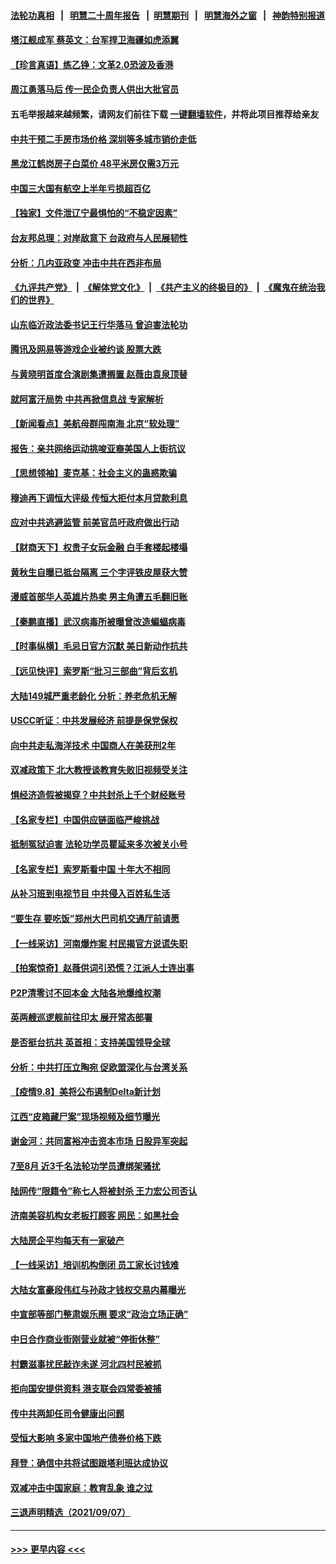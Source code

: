 #### [法轮功真相](https://github.com/gfw-breaker/truth/blob/master/README.md?t=0) &nbsp;&nbsp;|&nbsp;&nbsp; [明慧二十周年报告](https://github.com/gfw-breaker/mh-reports/blob/master/README.md?t=0) &nbsp;&nbsp;|&nbsp;&nbsp;[明慧期刊](https://github.com/gfw-breaker/mh-qikan) &nbsp;&nbsp;|&nbsp;&nbsp; [明慧海外之窗](https://github.com/gfw-breaker/mh-news/blob/master/README.md?t=0) &nbsp;&nbsp;|&nbsp;&nbsp; [神韵特别报道](https://github.com/gfw-breaker/mh-news/blob/master/shenyun.md?t=0)
#### [塔江舰成军 蔡英文：台军捍卫海疆如虎添翼](../pages/nsc413/n13221307.md?t=09091801) 
#### [【珍言真语】练乙铮：文革2.0恐波及香港](../pages/nsc413/n13216700.md?t=09091801) 
#### [周江勇落马后 传一民企负责人供出大批官员](../pages/nsc413/n13221170.md?t=09091801) 
#### 五毛举报越来越频繁，请网友们前往下载 [一键翻墙软件](https://github.com/gfw-breaker/ssr-accounts)，并将此项目推荐给亲友
#### [中共干预二手房市场价格 深圳等多城市销价走低](../pages/nsc413/n13220323.md?t=09091801) 
#### [黑龙江鹤岗房子白菜价 48平米房仅需3万元](../pages/nsc413/n13220939.md?t=09091801) 
#### [中国三大国有航空上半年亏损超百亿](../pages/nsc413/n13220732.md?t=09091801) 
#### [【独家】文件泄辽宁最惧怕的“不稳定因素”](../pages/nsc413/n13220489.md?t=09091801) 
#### [台友邦总理：对岸敌意下 台政府与人民展韧性](../pages/nsc413/n13220905.md?t=09091801) 
#### [分析：几内亚政变 冲击中共在西非布局](../pages/nsc413/n13220742.md?t=09091801) 
#### [《九评共产党》](https://github.com/begood0513/9ping.md/blob/master/README.md) &nbsp;|&nbsp; [《解体党文化》](../../../../jtdwh.md/blob/master/README.md)  &nbsp;|&nbsp; [《共产主义的终极目的》](../../../../gczydzjmd.md/blob/master/README.md) &nbsp;|&nbsp; [《魔鬼在统治我们的世界》](../../../../mgztzwmdsj.md/blob/master/README.md) 
#### [山东临沂政法委书记王行华落马 曾迫害法轮功](../pages/nsc413/n13220703.md?t=09091801) 
#### [腾讯及网易等游戏企业被约谈 股票大跌](../pages/nsc413/n13220557.md?t=09091801) 
#### [与黄晓明首度合演剧集遭搁置 赵薇由袁泉顶替](../pages/nsc413/n13220446.md?t=09091801) 
#### [就阿富汗局势 中共再掀信息战 专家解析](../pages/nsc413/n13220379.md?t=09091801) 
#### [【新闻看点】美航母群闯南海 北京“软处理”](../pages/nsc413/n13220313.md?t=09091801) 
#### [报告：亲共网络运动挑唆亚裔美国人上街抗议](../pages/nsc413/n13220298.md?t=09091801) 
#### [【思想领袖】麦克基：社会主义的蛊惑欺骗](../pages/nsc413/n13200641.md?t=09091801) 
#### [穆迪再下调恒大评级 传恒大拒付本月贷款利息](../pages/nsc413/n13218959.md?t=09091801) 
#### [应对中共逃避监管 前美官员吁政府做出行动](../pages/nsc413/n13220294.md?t=09091801) 
#### [【财商天下】权贵子女玩金融 白手套楼起楼塌](../pages/nsc413/n13219775.md?t=09091801) 
#### [黄秋生自曝已抵台隔离 三个字评铁皮屋获大赞](../pages/nsc413/n13220155.md?t=09091801) 
#### [漫威首部华人英雄片热卖 男主角遭五毛翻旧账](../pages/nsc413/n13220296.md?t=09091801) 
#### [【秦鹏直播】武汉病毒所被曝曾改造蝙蝠病毒](../pages/nsc413/n13220351.md?t=09091801) 
#### [【时事纵横】毛忌日官方沉默 美日新动作抗共](../pages/nsc413/n13220324.md?t=09091801) 
#### [【远见快评】索罗斯“批习三部曲”背后玄机](../pages/nsc413/n13220115.md?t=09091801) 
#### [大陆149城严重老龄化 分析：养老危机无解](../pages/nsc413/n13220311.md?t=09091801) 
#### [USCC听证：中共发展经济 前提是保党保权](../pages/nsc413/n13220258.md?t=09091801) 
#### [向中共走私海洋技术 中国商人在美获刑2年](../pages/nsc413/n13220261.md?t=09091801) 
#### [双减政策下 北大教授谈教育失败旧视频受关注](../pages/nsc413/n13219691.md?t=09091801) 
#### [惧经济造假被揭穿？中共封杀上千个财经账号](../pages/nsc413/n13220104.md?t=09091801) 
#### [【名家专栏】中国供应链面临严峻挑战](../pages/nsc413/n13219486.md?t=09091801) 
#### [抵制冤狱迫害 法轮功学员瞿延来多次被关小号](../pages/nsc413/n13219166.md?t=09091801) 
#### [【名家专栏】索罗斯看中国 十年大不相同](../pages/nsc413/n13219467.md?t=09091801) 
#### [从补习班到电视节目 中共侵入百姓私生活](../pages/nsc413/n13220043.md?t=09091801) 
#### [“要生存 要吃饭”郑州大巴司机交通厅前请愿](../pages/nsc413/n13219984.md?t=09091801) 
#### [【一线采访】河南爆炸案 村民揭官方说谎失职](../pages/nsc413/n13219600.md?t=09091801) 
#### [【拍案惊奇】赵薇供词引恐慌？江派人士连出事](../pages/nsc413/n13219373.md?t=09091801) 
#### [P2P清零讨不回本金 大陆各地爆维权潮](../pages/nsc413/n13219388.md?t=09091801) 
#### [英两艘巡逻舰前往印太 展开常态部署](../pages/nsc413/n13219596.md?t=09091801) 
#### [是否挺台抗共 英首相：支持美国领导全球](../pages/nsc413/n13219385.md?t=09091801) 
#### [分析：中共打压立陶宛 促欧盟深化与台湾关系](../pages/nsc413/n13218414.md?t=09091801) 
#### [【疫情9.8】美将公布遏制Delta新计划](../pages/nsc413/n13219000.md?t=09091801) 
#### [江西“皮箱藏尸案”现场视频及细节曝光](../pages/nsc413/n13218908.md?t=09091801) 
#### [谢金河：共同富裕冲击资本市场 日股异军突起](../pages/nsc413/n13218889.md?t=09091801) 
#### [7至8月 近3千名法轮功学员遭绑架骚扰](../pages/nsc413/n13211820.md?t=09091801) 
#### [陆网传“限籍令”称七人将被封杀 王力宏公司否认](../pages/nsc413/n13218090.md?t=09091801) 
#### [济南美容机构女老板打顾客 网民：如黑社会](../pages/nsc413/n13218907.md?t=09091801) 
#### [大陆房企平均每天有一家破产](../pages/nsc413/n13218413.md?t=09091801) 
#### [【一线采访】培训机构倒闭 员工家长讨钱难](../pages/nsc413/n13218756.md?t=09091801) 
#### [大陆女富豪段伟红与孙政才钱权交易内幕曝光](../pages/nsc413/n13218385.md?t=09091801) 
#### [中宣部等部门整肃娱乐圈 要求“政治立场正确”](../pages/nsc413/n13217445.md?t=09091801) 
#### [中日合作商业街刚营业就被“停街休整”](../pages/nsc413/n13215638.md?t=09091801) 
#### [村霸滋事扰民敲诈未遂 河北四村民被抓](../pages/nsc413/n13218568.md?t=09091801) 
#### [拒向国安提供资料 港支联会四常委被捕](../pages/nsc413/n13218477.md?t=09091801) 
#### [传中共两卸任司令健康出问题](../pages/nsc413/n13218296.md?t=09091801) 
#### [受恒大影响 多家中国地产债券价格下跌](../pages/nsc413/n13218321.md?t=09091801) 
#### [拜登：确信中共将试图跟塔利班达成协议](../pages/nsc413/n13218094.md?t=09091801) 
#### [双减冲击中国家庭：教育乱象 谁之过](../pages/nsc413/n13213741.md?t=09091801) 
#### [三退声明精选（2021/09/07）](../pages/nsc413/n13218335.md?t=09091801) 

----
#### [ >>> 更早内容 <<< ](../indexes/nsc413-earlier.md)

